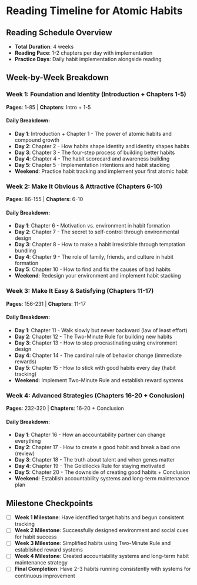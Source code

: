 # Reading Timeline for Atomic Habits

## Reading Schedule Overview
- **Total Duration**: 4 weeks
- **Reading Pace**: 1-2 chapters per day with implementation
- **Practice Days**: Daily habit implementation alongside reading

## Week-by-Week Breakdown

### Week 1: Foundation and Identity (Introduction + Chapters 1-5)
**Pages**: 1-85 | **Chapters**: Intro + 1-5

#### Daily Breakdown:
- **Day 1**: Introduction + Chapter 1 - The power of atomic habits and compound growth
- **Day 2**: Chapter 2 - How habits shape identity and identity shapes habits  
- **Day 3**: Chapter 3 - The four-step process of building better habits
- **Day 4**: Chapter 4 - The habit scorecard and awareness building
- **Day 5**: Chapter 5 - Implementation intentions and habit stacking
- **Weekend**: Practice habit tracking and implement your first atomic habit

### Week 2: Make It Obvious & Attractive (Chapters 6-10)  
**Pages**: 86-155 | **Chapters**: 6-10

#### Daily Breakdown:
- **Day 1**: Chapter 6 - Motivation vs. environment in habit formation
- **Day 2**: Chapter 7 - The secret to self-control through environmental design
- **Day 3**: Chapter 8 - How to make a habit irresistible through temptation bundling
- **Day 4**: Chapter 9 - The role of family, friends, and culture in habit formation
- **Day 5**: Chapter 10 - How to find and fix the causes of bad habits
- **Weekend**: Redesign your environment and implement habit stacking

### Week 3: Make It Easy & Satisfying (Chapters 11-17)
**Pages**: 156-231 | **Chapters**: 11-17

#### Daily Breakdown:
- **Day 1**: Chapter 11 - Walk slowly but never backward (law of least effort)
- **Day 2**: Chapter 12 - The Two-Minute Rule for building new habits
- **Day 3**: Chapter 13 - How to stop procrastinating using environment design
- **Day 4**: Chapter 14 - The cardinal rule of behavior change (immediate rewards)
- **Day 5**: Chapter 15 - How to stick with good habits every day (habit tracking)
- **Weekend**: Implement Two-Minute Rule and establish reward systems

### Week 4: Advanced Strategies (Chapters 16-20 + Conclusion)
**Pages**: 232-320 | **Chapters**: 16-20 + Conclusion

#### Daily Breakdown:
- **Day 1**: Chapter 16 - How an accountability partner can change everything
- **Day 2**: Chapter 17 - How to create a good habit and break a bad one (review)
- **Day 3**: Chapter 18 - The truth about talent and when genes matter
- **Day 4**: Chapter 19 - The Goldilocks Rule for staying motivated
- **Day 5**: Chapter 20 - The downside of creating good habits + Conclusion
- **Weekend**: Establish accountability systems and long-term maintenance plan

## Milestone Checkpoints
- [ ] **Week 1 Milestone**: Have identified target habits and begun consistent tracking
- [ ] **Week 2 Milestone**: Successfully designed environment and social cues for habit success  
- [ ] **Week 3 Milestone**: Simplified habits using Two-Minute Rule and established reward systems
- [ ] **Week 4 Milestone**: Created accountability systems and long-term habit maintenance strategy
- [ ] **Final Completion**: Have 2-3 habits running consistently with systems for continuous improvement